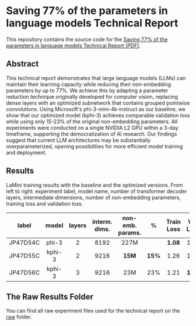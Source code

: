 # Saving 77\% of the parameters in language models Technical Report
This repository contains the source code for the [Saving 77\% of the parameters in language models Technical Report (PDF)](https://www.researchgate.net/publication/360226228_Grouped_Pointwise_Convolutions_Reduce_Parameters_in_Convolutional_Neural_Networks).

## Abstract
This technical report demonstrates that large language models (LLMs) can maintain their learning capacity while reducing their non-embedding parameters by up to 77\%. We achieve this by adapting a parameter reduction technique originally developed for computer vision, replacing dense layers with an optimized subnetwork that contains grouped pointwise convolutions. Using Microsoft's phi-3-mini-4k-instruct as our baseline, we show that our optimized model (kphi-3) achieves comparable validation loss while using only 15-23\% of the original non-embedding parameters. All experiments were conducted on a single NVIDIA L2 GPU within a 3-day timeframe, supporting the democratization of AI research. Our findings suggest that current LLM architectures may be substantially overparameterized, opening possibilities for more efficient model training and deployment.

## Results

LaMini training results with the baseline and the optimized versions. From left to right: experiment label, model name, number of transformer decoder layers, intermediate dimensions, number of non-embedding parameters, training loss and validation loss.

| label | model | layers | interm. dims. | non-emb. params. | % | Train Loss | Val. Loss |
|:-----:|:------:|:-------:|:-------------:|:----------------:|:---:|:----------:|:----------:|
| JP47D54C | phi-3 | 2 | 8192 | 227M | | **1.08** | 1.58 |
| JP47D55C | kphi-3 | 2 | 9216 | **15M** | **15%** | 1.26 | 1.60 |
| JP47D56C | kphi-3 | 3 | 9216 | 23M | 23% | 1.21 | **1.57** |

## The Raw Results Folder
You can find all raw experiment files used for the technical report on the [raw](https://github.com/joaopauloschuler/less-parameters-llm/tree/main/raw) folder.
